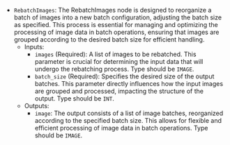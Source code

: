 - `RebatchImages`: The RebatchImages node is designed to reorganize a batch of images into a new batch configuration, adjusting the batch size as specified. This process is essential for managing and optimizing the processing of image data in batch operations, ensuring that images are grouped according to the desired batch size for efficient handling.
    - Inputs:
        - `images` (Required): A list of images to be rebatched. This parameter is crucial for determining the input data that will undergo the rebatching process. Type should be `IMAGE`.
        - `batch_size` (Required): Specifies the desired size of the output batches. This parameter directly influences how the input images are grouped and processed, impacting the structure of the output. Type should be `INT`.
    - Outputs:
        - `image`: The output consists of a list of image batches, reorganized according to the specified batch size. This allows for flexible and efficient processing of image data in batch operations. Type should be `IMAGE`.
